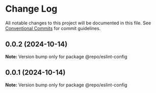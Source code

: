 # Change Log

All notable changes to this project will be documented in this file.
See [Conventional Commits](https://conventionalcommits.org) for commit guidelines.

## 0.0.2 (2024-10-14)

**Note:** Version bump only for package @repo/eslint-config

## 0.0.1 (2024-10-14)

**Note:** Version bump only for package @repo/eslint-config
